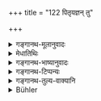 +++
title = "122 पितृयज्ञन् तु"

+++

<details><summary>गङ्गानथ-मूलानुवादः</summary>

Month after Month, on the moonless day, the Brāhmaṇa with the Fire shall, after having performed the Pitṛyajña, offer the “Piṇḍānvāhāryaka.”—(122)
</details>

<details><summary>मेधातिथिः</summary>

वैश्वदेविकाद् वैकल्पिकाच् छ्राद्धान् नित्यम् इदं श्राद्धान्तरम् उच्यते । **चन्द्रक्षये** ऽमावास्यायाम् । तत्रापि न यस्यां कस्यांचन वेलायां किं तर्हि **पितृयज्ञं निर्वर्त्य** । श्रौतो यः पिण्डपितृयज्ञस् तं कृत्वा । एवं च यस् तस्य कालः स एवास्यापि लभ्यते । तद् उक्तम् अमावास्यायाम् अपराह्णे पिण्डपितृयज्ञ इति । अनाहिताग्नेर् अप्य् औपासनयोगो ऽस्त्य् एव । तथा चाह । "एवम् अनाहिताग्निर् नित्ये श्रपयित्वा" इत्यादि । **अग्निमान्** वैवाहिकेनाग्निना तद्वान्, दायकालाहृतेन वा । विप्रग्रहणम् अविवक्षितम् । क्षत्रियवैश्ययोर् अपीष्यते । एवं स्मृत्यन्तरेषु ह्य् अविसेषणोक्तम् । **पिण्डान्वाहार्यकम्** इति । नामधेयम् इदम् अस्य श्राद्धस्य । पिण्डानाम् अनु पश्चाद् आह्रियते ऽनुष्ठीयते । तत् **पिण्डान्वाहार्यकं** भवति । मासश् चानुमासश् च, तयोर् भवं **मासानुमासिकम्** । मासानुमासशब्दसमुदायो मासगतां वीप्साम् आचष्टे । मासि मासि कर्तव्यम् इत्य् उक्तं भवति । अतश् च नित्यतासिद्धिः । यद्य् अप्य् अनुमासशब्दाद् वीप्सावगतिर् भवति, मासशब्दो ऽतिरिच्यते, तथापि पद्यग्रन्थे गौर्वं नाद्रियते । **श्राद्धम्** इत्य् एतद् अपि नामैव । **कुर्याद्** इति विधिः ॥ ३.११२ ॥
</details>

<details><summary>गङ्गानथ-भाष्यानुवादः</summary>

*The śrāddha* described here is the compulsory one, as distinct from the
*Vaiśvadeva-śrāddha*, which is optional.

‘*On the moon-leas day*’— on the *Amāvāsya* day. There also not at any and every time, but only ‘*after having performed the Pitṛyajña*.’ That is, after having performed that *Ptṛyajña* which has been prescribed in the *Śruti*. Thus the time for the *Śrāddha* in question comes to be the same as that for this latter; and in connection with this it has been laid down that the *Piṇḍapitṛyajña* is to be performed on the *Amāvāsya* day, in the afternoon.’

Even for one who has not set up the fire, the performance of such offerings is essential; as it is declared—‘the person who has not set up the fire having made the accessary offerings &c.’

‘*The Brāhmaṇa with the fire*’—*i.e*., he who is keeping up the marriage-fire, or who has set up the fire since succession to his property. No significance is meant to be attached to the mention of the ‘*Brāhmaṇa*,’ since the *śrāddha* in question is meant to be performed by the *Kṣatriya* and the *Vaiśya* also; hence it is that other *smṛtis* have prescribed this *śrāddha* without special reference to any particular caste.

‘*Piṇḍānvāhārya* *kam*;’—this is the proper name of this *śrāddha*; the etymological explanation is that ‘that which is offered along with balls of food, *Piṇḍas*, is *piṇḍānvāhāryaka*.’

‘*Month after month*,’—in one month, and also in another month. The compound word connotes monthly repetition; thus the meaning is that the
*śrāddha* is to be performed every month. Thus it is that its compulsory
character becomes established. Though the term ‘*anumāsa*’ alone dignities repetition, and the second term ‘*māsa*’ is superfluous, yet prolixity (anti redundance) is not minded in a metrical treatise.—(122)
</details>

<details><summary>गङ्गानथ-टिप्पन्यः</summary>

“The sacrifice identified by the term *Pitṛyajña* is the so-called
*Piṇḍapitṛyajña*, a Śrauta rite (Āśvalāyana, Śrauta-sūtra 2.6-7); and
*Piṇḍānvāhāryaka* is another name for the monthly Śrāddha.”—Buhler.

This verse is quoted in *Smṛtitattva*, (p. 165), where it is explained
as laying down the order of sequence between *Piṇḍapitṛyajña* and
*Piṇḍānvāhāryaka*, as performed by the man with the consecrated
fire;—the particle ‘*anu*’ denotes repetition;—‘*candrakṣaye*’ means ‘on
the *Amāvasyā* day.’

It is quoted in *Kālaviveka* (p. 354) as laying down *Śrāddha* to be
performed on the *Amāvasyā* day.

*Madanapārijāta* (p. 321) quotes it in support of the view that all
those texts that lay down the Vaiśvadeva offering as to be done before
the *Śrāddha*, are to be taken as applying only to the *man who has set
up the Śrauta Fire* (which is what is meant by the term ‘*agnimān*’ in
the present verse);—again on p. 495, where it adds that
‘*māsānumāsikam*’ means ‘every month’; and goes on to explain that
*Piṇḍapitṛyajña* is to be performed also by the man who has not set up
the *Śrauta* Fire; so that for the man with the ‘Śrauta Fire,’ as well
as for the man with the ‘Domestic Fire,’ it is necessary to perform
*Anvādhāna, Piṇḍapitṛyajña* and *Amāvasyā-Śrāddha*,—all on the same day.

*Nirṇayasindhu* (p. 40) quotes this verse as permitting the performance
of Śrāddha on a day on which there is *Caturdaśī* in the morning but
*Amāvasyā* for the rest of the day.

This is quoted in *Aparārka* (p. 418), which remarks that the repetitive
form of the term ‘*māsānumāsikam*’ is meant to imply that the Śrāddha on
the Amāvasyā day is compulsory;—in *Hemādri* (Kāla, p. 609) to the
effect that ‘*Pitṛyajña*’ should be performed before the ‘*Śrāddha*’;—in
*Hemādri* (Śrāddha, pp. 72,171,321 and 1064);—in *Saṃskāraratnamālā*
(pp. 956 and 989) to the effect that the *Amāvasyā-Śrāddha* should be
performed after *Piṇḍapitṛyajña*; it explains ‘*Piṇḍānvāhāryakam*’ as
*Piṇḍānām piṇḍapitṛyajñārthānām anu paścāt āhṛyate kṛyate iti*,’ and
calls it a name for the *Amāvasyā*

*Śrāddha*;—in *Smṛtisāroddhāra* (p. 185), which explains
‘*Piṇḍānvāhāryakam*’ as *Pārvaṇaśrāddha*, and expounds the same as
‘*piṇḍāḥ anu brāhmaṇabhojanānantaram āhriyante asmin*’;—in
*Śrāddhakriyākaumudī* (p. 6) as laying down *Amāvasyā-Śrāddha*;—and in
*Gadādharapaddhati* (Kāla, pp. 431 and 492).
</details>

<details><summary>गङ्गानथ-तुल्य-वाक्यानि</summary>

*Sumantu* (Aparārka, p. 418).—‘The man with the fire shall offer Śrāddha
to those to whom his father offers it.’

*Maitrāyaṇīya-pariśiṣṭa* (Do.).—‘Marriage, the birth of a son, the
Pitrya Iṣṭi, Soma-sacrifice, sacred places, and the arrival of the right
Brāhmaṇa,—these are occasions for the performance of Śrāddha by one
whose father is living.’

*Viṣṇu* (Do.).—‘If the man with his father living performs Śrāddha, he
should offer it to those to whom his father offers it; if his
grandfather is alive, to those to whom the grandfather offers it; if his
father, grandfather and greatgrandfather are all alive, he shall not
offer it at all.’

*Gautama* (15.2).—‘During the later fortnight, from the fifth day
onwards, Śrāddha shall be performed.’

*Yājñavalkya* (1. 217).—‘The Moonless day, the Aṣṭakās, the Auspicious
ceremonies, the darker fortnight, the two solstices...... (these are the
occasions for Śrāddha).’

*Vyāsa* (Aparārka, p. 417).—‘The Moonless day on which the moon sets
after appearing is called *Sinīvālī*; on that day should Śrāddha be
offered by Agnihotrins; and that day on which the moon is entirely
invisible (called *Kuhū*), on that it should be offered by Brāhmaṇas
without fire and by others.’

*Laugākṣi* (Do., p. 418).—‘The man whose father is dead should offer
Śrāddha every day, also every month on the moonless day, on auspicious
occasions and also every year.’

*Uśanas* (Aparārka, p. 418).—‘The twice-born man whose father has died
shall offer Śrāddha every day—be he with Fire or without Fire; also
every month and every year.’

*Hārīta* (Do.).—‘While one’s father is living, one should avoid all
Śrāddhas; but according to some people, he should offer it to those
Pitṛs to whom his father offers it.’
</details>

<details><summary>Bühler</summary>

122	After performing the Pitriyagna, a Brahmana who keeps a sacred fire shall offer, month by month, on the new-moon day, the funeral sacrifice (Sraddha, called) Pindanvaharyaka.
</details>

